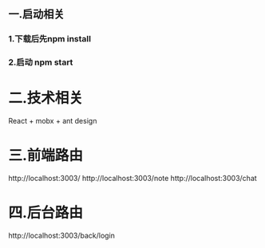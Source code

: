 ## 一.启动相关
### 1.下载后先npm install
### 2.启动 npm start
# 二.技术相关
React + mobx + ant design 
# 三.前端路由
http://localhost:3003/
http://localhost:3003/note
http://localhost:3003/chat
# 四.后台路由
http://localhost:3003/back/login